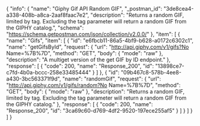 {
  "info": {
    "name": "Giphy Gif API Random GIF",
    "_postman_id": "3de8cea4-a338-408b-a8ca-2aaf8faac7e2",
    "description": "Returns a random GIF, limited by tag. Excluding the tag parameter will return a random GIF from the GIPHY catalog.",
    "schema": "https://schema.getpostman.com/json/collection/v2.0.0/"
  },
  "item": [
    {
      "name": "Gifs",
      "item": [
        {
          "id": "e6fbcb11-86a5-4bf9-b628-a0172c6302c1",
          "name": "getGifsById",
          "request": {
            "url": "http://api.giphy.com/v1/gifs?No Name=%7B%7D",
            "method": "GET",
            "body": {
              "mode": "raw"
            },
            "description": "A multiget version of the get GIF by ID endpoint."
          },
          "response": [
            {
              "code": 200,
              "name": "Response_200",
              "id": "13898ce7-c7fd-4b0a-bccc-258e33485444"
            }
          ]
        },
        {
          "id": "09b467c8-578b-4ee8-a430-3bc563371f9d",
          "name": "randomGif",
          "request": {
            "url": "http://api.giphy.com/v1/gifs/random?No Name=%7B%7D",
            "method": "GET",
            "body": {
              "mode": "raw"
            },
            "description": "Returns a random GIF, limited by tag. Excluding the tag parameter will return a random GIF from the GIPHY catalog."
          },
          "response": [
            {
              "code": 200,
              "name": "Response_200",
              "id": "3ca69c60-d769-4df2-9520-197ece255af5"
            }
          ]
        }
      ]
    }
  ]
}